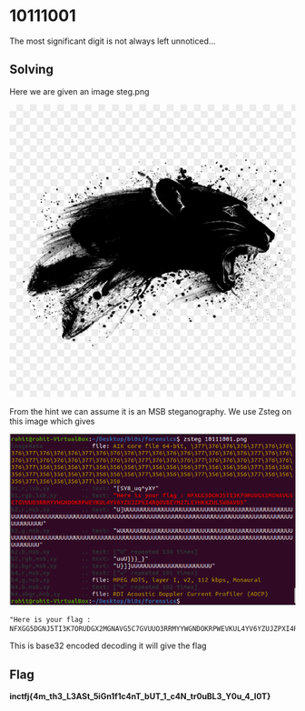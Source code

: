 # 10111001

The most significant digit is not always left unnoticed...

## Solving

Here we are given an image steg.png

![](10111001.png)

From the hint we can assume it is an MSB steganography. We use Zsteg on this image which gives

![](terminal.png)

```
"Here is your flag : NFXGG5DGNJ5TI3K7ORUDGX2MGNAVG5C7GVUUO3RRMYYWGNDOKRPWEVKUL4YV6YZUJZPXI4RQOVBEYM27LEYHKXZUL5WDAVD5"
```

This is base32 encoded decoding it will give the flag

## Flag

**inctfj{4m_th3_L3ASt_5iGn1f1c4nT_bUT_1_c4N_tr0uBL3_Y0u_4_l0T}**